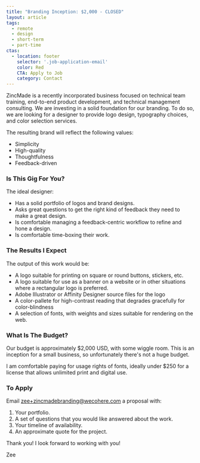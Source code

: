 ```yaml
---
title: "Branding Inception: $2,000 - CLOSED"
layout: article
tags:
  - remote
  - design
  - short-term
  - part-time
ctas:
  - location: footer
    selector: '.job-application-email'
    color: Red
    CTA: Apply to Job
    category: Contact
---
```


ZincMade is a recently incorporated business focused on technical team training,
end-to-end product development, and technical management consulting. We are
investing in a solid foundation for our branding. To do so, we are looking for a
designer to provide logo design, typography choices, and color selection
services.

The resulting brand will reflect the following values:

* Simplicity
* High-quality
* Thoughtfulness
* Feedback-driven

### Is This Gig For You?

The ideal designer:

* Has a solid portfolio of logos and brand designs.
* Asks great questions to get the right kind of feedback they need to make a
  great design.
* Is comfortable managing a feedback-centric workflow to refine and hone a
  design.
* Is comfortable time-boxing their work.


### The Results I Expect

The output of this work would be:

* A logo suitable for printing on square or round buttons, stickers, etc.
* A logo suitable for use as a banner on a website or in other situations where
  a rectangular logo is preferred.
* Adobe Illustrator or Affinity Designer source files for the logo
* A color-pallete for high-contrast reading that degrades gracefully for
  color-blindness
* A selection of fonts, with weights and sizes suitable for rendering on the
  web.


### What Is The Budget?

Our budget is approximately $2,000 USD, with some wiggle room. This is an
inception for a small business, so unfortunately there's not a huge budget.

I am comfortable paying for usage rights of fonts, ideally under $250 for a
license that allows unlimited print and digital use.

### To Apply

Email <a class="job-application-email" href="mailto:
zee@wecohere.com">zee+zincmadebranding@wecohere.com</a> a
proposal with:

1. Your portfolio.
2. A set of questions that you would like answered about the work.
3. Your timeline of availability.
4. An approximate quote for the project.

Thank you! I look forward to working with you!

Zee
